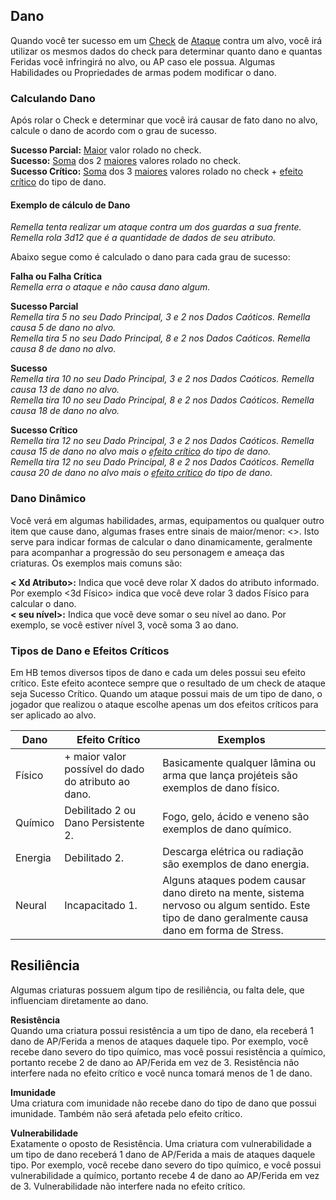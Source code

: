 ## Dano

Quando você ter sucesso em um [Check](./checks.md) de [Ataque](./actions.md#ataques) contra um alvo, você irá utilizar os mesmos dados do check para determinar quanto dano e quantas Feridas você infringirá no alvo, ou AP caso ele possua. Algumas Habilidades ou Propriedades de armas podem modificar o dano.

### Calculando Dano

Após rolar o Check e determinar que você irá causar de fato dano no alvo, calcule o dano de acordo com o grau de sucesso.

**Sucesso Parcial:** <ins>Maior</ins> valor rolado no check.  
**Sucesso:** <ins>Soma</ins> dos 2 <ins>maiores</ins> valores rolado no check.  
**Sucesso Crítico:** <ins>Soma</ins> dos 3 <ins>maiores</ins> valores rolado no check + [efeito crítico](#tipos-de-dano-e-efeitos-críticos) do tipo de dano.

<!-- **Explosão: Dado Caótico com maior valor possível** você soma o valor do dado caótico e rola ele novamente, somando o novo valor. Caso seja o maior valor possível, você rola ele novamente e assim segue o ciclo. -->

#### Exemplo de cálculo de Dano

_Remella tenta realizar um ataque contra um dos guardas a sua frente. Remella rola 3d12 que é a quantidade de dados de seu atributo._

Abaixo segue como é calculado o dano para cada grau de sucesso:

**Falha ou Falha Crítica**  
_Remella erra o ataque e não causa dano algum._

**Sucesso Parcial**  
_Remella tira 5 no seu Dado Principal, 3 e 2 nos Dados Caóticos. Remella causa 5 de dano no alvo._  
_Remella tira 5 no seu Dado Principal, 8 e 2 nos Dados Caóticos. Remella causa 8 de dano no alvo._

**Sucesso**  
_Remella tira 10 no seu Dado Principal, 3 e 2 nos Dados Caóticos. Remella causa 13 de dano no alvo._  
_Remella tira 10 no seu Dado Principal, 8 e 2 nos Dados Caóticos. Remella causa 18 de dano no alvo._

**Sucesso Crítico**  
_Remella tira 12 no seu Dado Principal, 3 e 2 nos Dados Caóticos. Remella causa 15 de dano no alvo mais o [efeito crítico](#tipos-de-dano-e-efeitos-críticos) do tipo de dano._  
_Remella tira 12 no seu Dado Principal, 8 e 2 nos Dados Caóticos. Remella causa 20 de dano no alvo mais o [efeito crítico](#tipos-de-dano-e-efeitos-críticos) do tipo de dano._

<!-- **Explosão**
Remella teve qualquer nível de sucesso e percebe que tirou 8 em um de seus dados caóticos, sendo o maior valor possível de 1d8, isso lhe concede explosão de dano.

Remella rola 1d6 que é o dano da arma, tirando um 3. Remella verifica o valor de <ins>todos os dados caóticos</ins>, que é 2 e 8, e soma-os ao dano total. Até agora temos 11 de dano, mas Remella pode rolar o dado com valor 8 novamente e somar o novo valor ao dano. Remella rola o dado e tira 4. Beck causa 15 de dano no alvo. -->

### Dano Dinâmico

Você verá em algumas habilidades, armas, equipamentos ou qualquer outro item que cause dano, algumas frases entre sinais de maior/menor: <>. Isto serve para indicar formas de calcular o dano dinamicamente, geralmente para acompanhar a progressão do seu personagem e ameaça das criaturas. Os exemplos mais comuns são:

**< Xd Atributo>:** Indica que você deve rolar X dados do atributo informado. Por exemplo <3d Físico> indica que você deve rolar 3 dados Físico para calcular o dano.  
**< seu nível>:** Indica que você deve somar o seu nível ao dano. Por exemplo, se você estiver nível 3, você soma 3 ao dano.

### Tipos de Dano e Efeitos Críticos

Em HB temos diversos tipos de dano e cada um deles possui seu efeito crítico. Este efeito acontece sempre que o resultado de um check de ataque seja Sucesso Crítico. Quando um ataque possui mais de um tipo de dano, o jogador que realizou o ataque escolhe apenas um dos efeitos críticos para ser aplicado ao alvo.

| Dano    | Efeito Crítico                                      | Exemplos                                                                                                                                        |
| ------- | --------------------------------------------------- | ----------------------------------------------------------------------------------------------------------------------------------------------- |
| Físico  | + maior valor possível do dado do atributo ao dano. | Basicamente qualquer lâmina ou arma que lança projéteis são exemplos de dano físico.                                                            |
| Químico | Debilitado 2 ou Dano Persistente 2.                 | Fogo, gelo, ácido e veneno são exemplos de dano químico.                                                                                        |
| Energia | Debilitado 2.                                       | Descarga elétrica ou radiação são exemplos de dano energia.                                                                                     |
| Neural  | Incapacitado 1.                                     | Alguns ataques podem causar dano direto na mente, sistema nervoso ou algum sentido. Este tipo de dano geralmente causa dano em forma de Stress. |

## Resiliência

Algumas criaturas possuem algum tipo de resiliência, ou falta dele, que influenciam diretamente ao dano.

**Resistência**  
Quando uma criatura possui resistência a um tipo de dano, ela receberá 1 dano de AP/Ferida a menos de ataques daquele tipo. Por exemplo, você recebe dano severo do tipo químico, mas você possui resistência a químico, portanto recebe 2 de dano ao AP/Ferida em vez de 3. Resistência não interfere nada no efeito crítico e você nunca tomará menos de 1 de dano.

**Imunidade**  
Uma criatura com imunidade não recebe dano do tipo de dano que possui imunidade. Também não será afetada pelo efeito crítico.

**Vulnerabilidade**  
Exatamente o oposto de Resistência. Uma criatura com vulnerabilidade a um tipo de dano receberá 1 dano de AP/Ferida a mais de ataques daquele tipo. Por exemplo, você recebe dano severo do tipo químico, e você possui vulnerabilidade a químico, portanto recebe 4 de dano ao AP/Ferida em vez de 3. Vulnerabilidade não interfere nada no efeito crítico.
